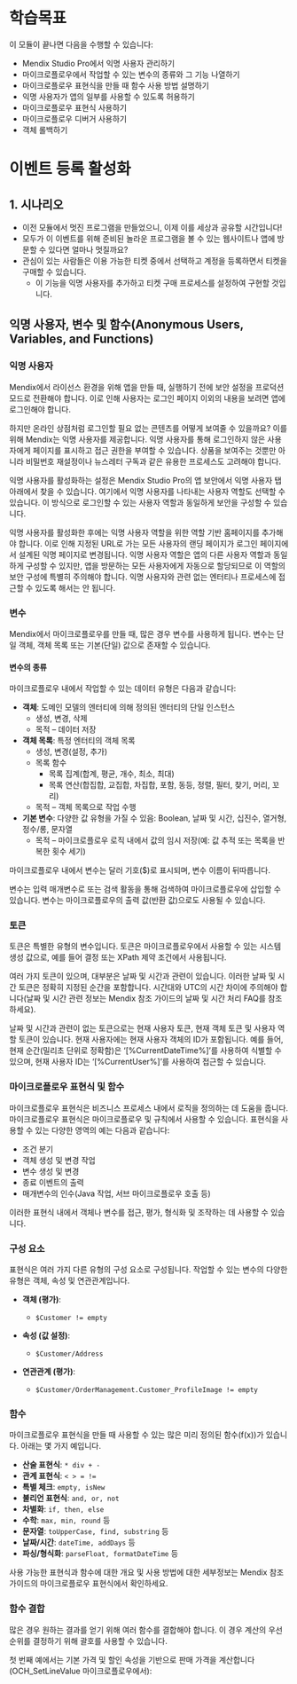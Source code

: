 # 학습목표
이 모듈이 끝나면 다음을 수행할 수 있습니다:
- Mendix Studio Pro에서 익명 사용자 관리하기
- 마이크로플로우에서 작업할 수 있는 변수의 종류와 그 기능 나열하기
- 마이크로플로우 표현식을 만들 때 함수 사용 방법 설명하기
- 익명 사용자가 앱의 일부를 사용할 수 있도록 허용하기
- 마이크로플로우 표현식 사용하기
- 마이크로플로우 디버거 사용하기
- 객체 롤백하기

# 이벤트 등록 활성화
## 1. 시나리오
- 이전 모듈에서 멋진 프로그램을 만들었으니, 이제 이를 세상과 공유할 시간입니다!  
- 모두가 이 이벤트를 위해 준비된 놀라운 프로그램을 볼 수 있는 웹사이트나 앱에 방문할 수 있다면 얼마나 멋질까요?
- 관심이 있는 사람들은 이용 가능한 티켓 중에서 선택하고 계정을 등록하면서 티켓을 구매할 수 있습니다.
  - 이 기능을 익명 사용자를 추가하고 티켓 구매 프로세스를 설정하여 구현할 것입니다.

## 익명 사용자, 변수 및 함수(Anonymous Users, Variables, and Functions)
### 익명 사용자
Mendix에서 라이선스 환경을 위해 앱을 만들 때, 실행하기 전에 보안 설정을 프로덕션 모드로 전환해야 합니다. 이로 인해 사용자는 로그인 페이지 이외의 내용을 보려면 앱에 로그인해야 합니다.

하지만 온라인 상점처럼 로그인할 필요 없는 콘텐츠를 어떻게 보여줄 수 있을까요? 이를 위해 Mendix는 익명 사용자를 제공합니다. 익명 사용자를 통해 로그인하지 않은 사용자에게 페이지를 표시하고 접근 권한을 부여할 수 있습니다. 상품을 보여주는 것뿐만 아니라 비밀번호 재설정이나 뉴스레터 구독과 같은 유용한 프로세스도 고려해야 합니다.

익명 사용자를 활성화하는 설정은 Mendix Studio Pro의 앱 보안에서 익명 사용자 탭 아래에서 찾을 수 있습니다. 여기에서 익명 사용자를 나타내는 사용자 역할도 선택할 수 있습니다. 이 방식으로 로그인할 수 있는 사용자 역할과 동일하게 보안을 구성할 수 있습니다.

익명 사용자를 활성화한 후에는 익명 사용자 역할을 위한 역할 기반 홈페이지를 추가해야 합니다. 이로 인해 지정된 URL로 가는 모든 사용자의 랜딩 페이지가 로그인 페이지에서 설계된 익명 페이지로 변경됩니다. 익명 사용자 역할은 앱의 다른 사용자 역할과 동일하게 구성할 수 있지만, 앱을 방문하는 모든 사용자에게 자동으로 할당되므로 이 역할의 보안 구성에 특별히 주의해야 합니다. 익명 사용자와 관련 없는 엔터티나 프로세스에 접근할 수 있도록 해서는 안 됩니다.

### 변수
Mendix에서 마이크로플로우를 만들 때, 많은 경우 변수를 사용하게 됩니다. 변수는 단일 객체, 객체 목록 또는 기본(단일) 값으로 존재할 수 있습니다.

#### 변수의 종류
마이크로플로우 내에서 작업할 수 있는 데이터 유형은 다음과 같습니다:

- **객체**: 도메인 모델의 엔터티에 의해 정의된 엔터티의 단일 인스턴스
  - 생성, 변경, 삭제
  - 목적 – 데이터 저장
- **객체 목록**: 특정 엔터티의 객체 목록
  - 생성, 변경(설정, 추가)
  - 목록 함수
    - 목록 집계(합계, 평균, 개수, 최소, 최대)
    - 목록 연산(합집합, 교집합, 차집합, 포함, 동등, 정렬, 필터, 찾기, 머리, 꼬리)
  - 목적 – 객체 목록으로 작업 수행
- **기본 변수**: 다양한 값 유형을 가질 수 있음: Boolean, 날짜 및 시간, 십진수, 열거형, 정수/롱, 문자열
  - 목적 – 마이크로플로우 로직 내에서 값의 임시 저장(예: 값 추적 또는 목록을 반복한 횟수 세기)

마이크로플로우 내에서 변수는 달러 기호($)로 표시되며, 변수 이름이 뒤따릅니다.

변수는 입력 매개변수로 또는 검색 활동을 통해 검색하여 마이크로플로우에 삽입할 수 있습니다. 변수는 마이크로플로우의 출력 값(반환 값)으로도 사용될 수 있습니다.

### 토큰
토큰은 특별한 유형의 변수입니다. 토큰은 마이크로플로우에서 사용할 수 있는 시스템 생성 값으로, 예를 들어 결정 또는 XPath 제약 조건에서 사용됩니다.

여러 가지 토큰이 있으며, 대부분은 날짜 및 시간과 관련이 있습니다. 이러한 날짜 및 시간 토큰은 정확히 지정된 순간을 포함합니다. 시간대와 UTC의 시간 차이에 주의해야 합니다(날짜 및 시간 관련 정보는 Mendix 참조 가이드의 날짜 및 시간 처리 FAQ를 참조하세요).

날짜 및 시간과 관련이 없는 토큰으로는 현재 사용자 토큰, 현재 객체 토큰 및 사용자 역할 토큰이 있습니다. 현재 사용자에는 현재 사용자 객체의 ID가 포함됩니다. 예를 들어, 현재 순간(밀리초 단위로 정확함)은 ‘[%CurrentDateTime%]’를 사용하여 식별할 수 있으며, 현재 사용자 ID는 ‘[%CurrentUser%]’를 사용하여 접근할 수 있습니다.

### 마이크로플로우 표현식 및 함수
마이크로플로우 표현식은 비즈니스 프로세스 내에서 로직을 정의하는 데 도움을 줍니다. 마이크로플로우 표현식은 마이크로플로우 및 규칙에서 사용할 수 있습니다. 표현식을 사용할 수 있는 다양한 영역의 예는 다음과 같습니다:

- 조건 분기
- 객체 생성 및 변경 작업
- 변수 생성 및 변경
- 종료 이벤트의 출력
- 매개변수의 인수(Java 작업, 서브 마이크로플로우 호출 등)

이러한 표현식 내에서 객체나 변수를 접근, 평가, 형식화 및 조작하는 데 사용할 수 있습니다.

### 구성 요소
표현식은 여러 가지 다른 유형의 구성 요소로 구성됩니다. 작업할 수 있는 변수의 다양한 유형은 객체, 속성 및 연관관계입니다.

- **객체 (평가)**: 
  - `$Customer != empty`
  
- **속성 (값 설정)**: 
  - `$Customer/Address`
  
- **연관관계 (평가)**: 
  - `$Customer/OrderManagement.Customer_ProfileImage != empty`

### 함수
마이크로플로우 표현식을 만들 때 사용할 수 있는 많은 미리 정의된 함수(f(x))가 있습니다. 아래는 몇 가지 예입니다.

- **산술 표현식**: `* div + -`
- **관계 표현식**: `< > = !=`
- **특별 체크**: `empty, isNew`
- **불리언 표현식**: `and, or, not`
- **차별화**: `if, then, else`
- **수학**: `max, min, round` 등
- **문자열**: `toUpperCase, find, substring` 등
- **날짜/시간**: `dateTime, addDays` 등
- **파싱/형식화**: `parseFloat, formatDateTime` 등

사용 가능한 표현식과 함수에 대한 개요 및 사용 방법에 대한 세부정보는 Mendix 참조 가이드의 마이크로플로우 표현식에서 확인하세요.

### 함수 결합
많은 경우 원하는 결과를 얻기 위해 여러 함수를 결합해야 합니다. 이 경우 계산의 우선순위를 결정하기 위해 괄호를 사용할 수 있습니다.

첫 번째 예에서는 기본 가격 및 할인 속성을 기반으로 판매 가격을 계산합니다 (OCH_SetLineValue 마이크로플로우에서):


